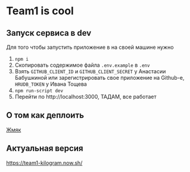 Team1 is cool
=========

Запуск сервиса в dev
------------------

Для того чтобы запустить приложение в на своей машине нужно

1) `npm i`
2) Скопировать содержимое файла `.env.example` в `.env`
3) Взять `GITHUB_CLIENT_ID` и `GITHUB_CLIENT_SECRET` у Анастасии Бабушкиной или зарегистрировать свое приложение на Github-е, `HRUDB_TOKEN` у Ивана Тощева
4) `npm run-script dev`
5) Перейти по http://localhost:3000, ТАДАМ, все работает

О том как деплоить
------------------

[Жмяк](https://github.com/urfu-2017/team1/wiki/%D0%9E-%D1%82%D0%BE%D0%BC-%D0%BA%D0%B0%D0%BA-%D0%BF%D1%80%D0%B0%D0%B2%D0%B8%D0%BB%D1%8C%D0%BD%D0%BE-%D0%B4%D0%B5%D0%BF%D0%BB%D0%BE%D0%B8%D1%82%D1%8C)


Актуальная версия
-----------------

https://team1-kilogram.now.sh/
